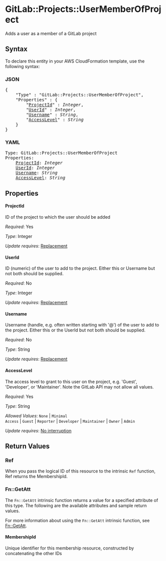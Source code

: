# GitLab::Projects::UserMemberOfProject

Adds a user as a member of a GitLab project

## Syntax

To declare this entity in your AWS CloudFormation template, use the following syntax:

### JSON

<pre>
{
    "Type" : "GitLab::Projects::UserMemberOfProject",
    "Properties" : {
        "<a href="#projectid" title="ProjectId">ProjectId</a>" : <i>Integer</i>,
        "<a href="#userid" title="UserId">UserId</a>" : <i>Integer</i>,
        "<a href="#username" title="Username">Username</a>" : <i>String</i>,
        "<a href="#accesslevel" title="AccessLevel">AccessLevel</a>" : <i>String</i>
    }
}
</pre>

### YAML

<pre>
Type: GitLab::Projects::UserMemberOfProject
Properties:
    <a href="#projectid" title="ProjectId">ProjectId</a>: <i>Integer</i>
    <a href="#userid" title="UserId">UserId</a>: <i>Integer</i>
    <a href="#username" title="Username">Username</a>: <i>String</i>
    <a href="#accesslevel" title="AccessLevel">AccessLevel</a>: <i>String</i>
</pre>

## Properties

#### ProjectId

ID of the project to which the user should be added

_Required_: Yes

_Type_: Integer

_Update requires_: [Replacement](https://docs.aws.amazon.com/AWSCloudFormation/latest/UserGuide/using-cfn-updating-stacks-update-behaviors.html#update-replacement)

#### UserId

ID (numeric) of the user to add to the project. Either this or Username but not both should be supplied.

_Required_: No

_Type_: Integer

_Update requires_: [Replacement](https://docs.aws.amazon.com/AWSCloudFormation/latest/UserGuide/using-cfn-updating-stacks-update-behaviors.html#update-replacement)

#### Username

Username (handle, e.g. often written starting with '@') of the user to add to the project. Either this or the UserId but not both should be supplied.

_Required_: No

_Type_: String

_Update requires_: [Replacement](https://docs.aws.amazon.com/AWSCloudFormation/latest/UserGuide/using-cfn-updating-stacks-update-behaviors.html#update-replacement)

#### AccessLevel

The access level to grant to this user on the project, e.g. 'Guest', 'Developer', or 'Maintainer'. Note the GitLab API may not allow all values.

_Required_: Yes

_Type_: String

_Allowed Values_: <code>None</code> | <code>Minimal Access</code> | <code>Guest</code> | <code>Reporter</code> | <code>Developer</code> | <code>Maintainer</code> | <code>Owner</code> | <code>Admin</code>

_Update requires_: [No interruption](https://docs.aws.amazon.com/AWSCloudFormation/latest/UserGuide/using-cfn-updating-stacks-update-behaviors.html#update-no-interrupt)

## Return Values

### Ref

When you pass the logical ID of this resource to the intrinsic `Ref` function, Ref returns the MembershipId.

### Fn::GetAtt

The `Fn::GetAtt` intrinsic function returns a value for a specified attribute of this type. The following are the available attributes and sample return values.

For more information about using the `Fn::GetAtt` intrinsic function, see [Fn::GetAtt](https://docs.aws.amazon.com/AWSCloudFormation/latest/UserGuide/intrinsic-function-reference-getatt.html).

#### MembershipId

Unique identifier for this membership resource, constructed by concatenating the other IDs


